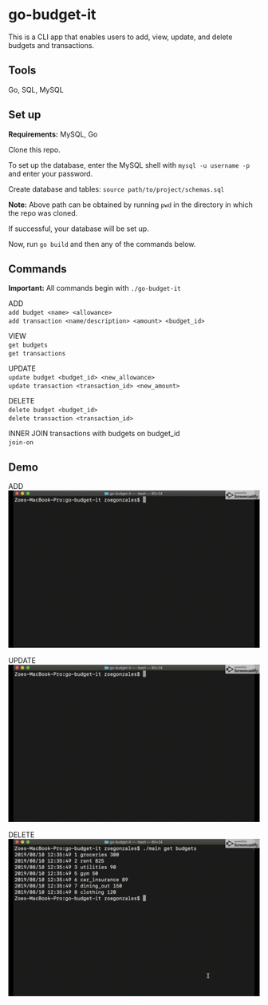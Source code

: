 # go-budget-it
This is a CLI app that enables users to add, view, update, and delete budgets and transactions.

## Tools
Go, SQL, MySQL

## Set up
**Requirements:** MySQL, Go

Clone this repo.

To set up the database, enter the MySQL shell with `mysql -u username -p` and enter your password.

Create database and tables: `source path/to/project/schemas.sql`

**Note:** Above path can be obtained by running `pwd` in the directory in which the repo was cloned.

If successful, your database will be set up.

Now, run `go build` and then any of the commands below.

## Commands

**Important:** All commands begin with `./go-budget-it`

ADD <br>
`add budget <name> <allowance>` <br>
`add transaction <name/description> <amount> <budget_id>`

VIEW <br>
`get budgets` <br>
`get transactions`

UPDATE <br>
`update budget <budget_id> <new_allowance>` <br>
`update transaction <transaction_id> <new_amount>`

DELETE <br>
`delete budget <budget_id>` <br>
`delete transaction <transaction_id>`

INNER JOIN transactions with budgets on budget_id <br>
`join-on`

## Demo

ADD
![adding budgets and transactions](./gifs/add.gif)

UPDATE
![updating budgets and transactions](./gifs/update.gif)

DELETE
![deleting budgets and transactions](./gifs/delete.gif)